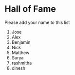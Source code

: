 # Hall of Fame
Please add your name to this list

1. Jose
2. Alex
3. Benjamin
4. Nick
5. Matthew
6. Surya
7. rashmitha
8. dinesh
